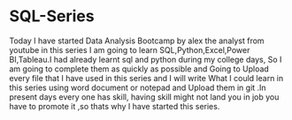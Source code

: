 # SQL-Series
Today I have started Data Analysis Bootcamp by alex the analyst from youtube in this series I am going to learn SQL,Python,Excel,Power BI,Tableau.I had already learnt sql and python during my college days, So I am going to complete them as quickly as possible and Going to Upload every file that I have  used in this series and I will write What I could learn in this series using word document or notepad and Upload them in git .In present days every one has skill, having skill might not land you in job you have to promote it ,so thats why I have started this series.
